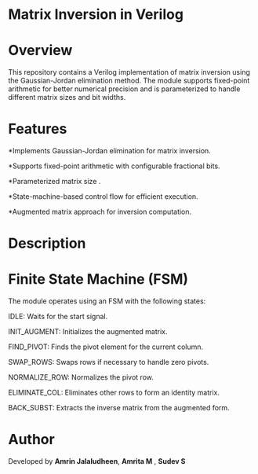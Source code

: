 # Matrix Inversion in Verilog

# Overview

This repository contains a Verilog implementation of matrix inversion using the Gaussian-Jordan elimination method. The module supports fixed-point arithmetic for better numerical precision and is parameterized to handle different matrix sizes and bit widths.

# Features

*Implements Gaussian-Jordan elimination for matrix inversion.

*Supports fixed-point arithmetic with configurable fractional bits.

*Parameterized matrix size .

*State-machine-based control flow for efficient execution.

*Augmented matrix approach for inversion computation.





# Description

# Finite State Machine (FSM)

The module operates using an FSM with the following states:

IDLE: Waits for the start signal.

INIT_AUGMENT: Initializes the augmented matrix.

FIND_PIVOT: Finds the pivot element for the current column.

SWAP_ROWS: Swaps rows if necessary to handle zero pivots.

NORMALIZE_ROW: Normalizes the pivot row.

ELIMINATE_COL: Eliminates other rows to form an identity matrix.

BACK_SUBST: Extracts the inverse matrix from the augmented form.

# Author

Developed by **Amrin Jalaludheen**, **Amrita M** , **Sudev S**

